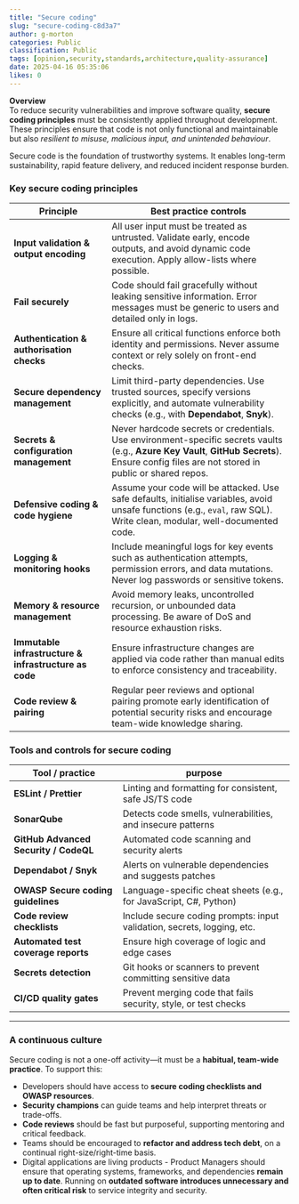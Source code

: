 ```yaml
---
title: "Secure coding"
slug: "secure-coding-c8d3a7"
author: g-morton
categories: Public
classification: Public
tags: [opinion,security,standards,architecture,quality-assurance]
date: 2025-04-16 05:35:06 
likes: 0
---
```


**Overview**  
To reduce security vulnerabilities and improve software quality, **secure coding principles** must be consistently applied throughout development. These principles ensure that code is not only functional and maintainable but also *resilient to misuse, malicious input, and unintended behaviour*.

Secure code is the foundation of trustworthy systems. It enables long-term sustainability, rapid feature delivery, and reduced incident response burden.



### Key secure coding principles

| Principle | Best practice controls |
|----------|------------------------|
| **Input validation & output encoding** | All user input must be treated as untrusted. Validate early, encode outputs, and avoid dynamic code execution. Apply allow-lists where possible. |
| **Fail securely** | Code should fail gracefully without leaking sensitive information. Error messages must be generic to users and detailed only in logs. |
| **Authentication & authorisation checks** | Ensure all critical functions enforce both identity and permissions. Never assume context or rely solely on front-end checks. |
| **Secure dependency management** | Limit third-party dependencies. Use trusted sources, specify versions explicitly, and automate vulnerability checks (e.g., with **Dependabot**, **Snyk**). |
| **Secrets & configuration management** | Never hardcode secrets or credentials. Use environment-specific secrets vaults (e.g., **Azure Key Vault**, **GitHub Secrets**). Ensure config files are not stored in public or shared repos. |
| **Defensive coding & code hygiene** | Assume your code will be attacked. Use safe defaults, initialise variables, avoid unsafe functions (e.g., `eval`, raw SQL). Write clean, modular, well-documented code. |
| **Logging & monitoring hooks** | Include meaningful logs for key events such as authentication attempts, permission errors, and data mutations. Never log passwords or sensitive tokens. |
| **Memory & resource management** | Avoid memory leaks, uncontrolled recursion, or unbounded data processing. Be aware of DoS and resource exhaustion risks. |
| **Immutable infrastructure & infrastructure as code** | Ensure infrastructure changes are applied via code rather than manual edits to enforce consistency and traceability. |
| **Code review & pairing** | Regular peer reviews and optional pairing promote early identification of potential security risks and encourage team-wide knowledge sharing. |


### Tools and controls for secure coding

| Tool / practice | purpose |
|------------------|---------|
| **ESLint / Prettier** | Linting and formatting for consistent, safe JS/TS code |
| **SonarQube** | Detects code smells, vulnerabilities, and insecure patterns |
| **GitHub Advanced Security / CodeQL** | Automated code scanning and security alerts |
| **Dependabot / Snyk** | Alerts on vulnerable dependencies and suggests patches |
| **OWASP Secure coding guidelines** | Language-specific cheat sheets (e.g., for JavaScript, C#, Python) |
| **Code review checklists** | Include secure coding prompts: input validation, secrets, logging, etc. |
| **Automated test coverage reports** | Ensure high coverage of logic and edge cases |
| **Secrets detection** | Git hooks or scanners to prevent committing sensitive data |
| **CI/CD quality gates** | Prevent merging code that fails security, style, or test checks |

---

### A continuous culture

Secure coding is not a one-off activity—it must be a **habitual, team-wide practice**. To support this:

- Developers should have access to **secure coding checklists and OWASP resources**.
- **Security champions** can guide teams and help interpret threats or trade-offs.
- **Code reviews** should be fast but purposeful, supporting mentoring and critical feedback.
- Teams should be encouraged to **refactor and address tech debt**, on a continual right-size/right-time basis.
- Digital applications are living products - Product Managers should ensure that operating systems, frameworks, and dependencies **remain up to date**. Running on **outdated software introduces unnecessary and often critical risk** to service integrity and security.

